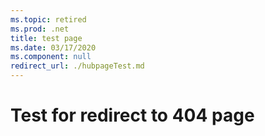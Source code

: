 ```yaml
---
ms.topic: retired
ms.prod: .net
title: test page
ms.date: 03/17/2020
ms.component: null
redirect_url: ./hubpageTest.md
---
```

# Test for redirect to 404 page
